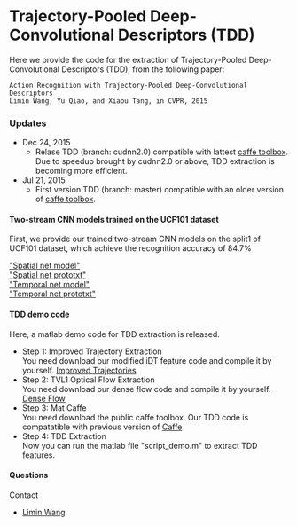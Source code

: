 # Trajectory-Pooled Deep-Convolutional Descriptors (TDD)
Here we provide the code for the extraction of Trajectory-Pooled Deep-Convolutional Descriptors (TDD), from the following paper:

    Action Recognition with Trajectory-Pooled Deep-Convolutional Descriptors
    Limin Wang, Yu Qiao, and Xiaou Tang, in CVPR, 2015
### Updates
- Dec 24, 2015
  * Relase TDD (branch: cudnn2.0) compatible with lattest [caffe toolbox](https://github.com/yjxiong/caffe). Due to speedup brought by cudnn2.0 or above, TDD extraction is becoming more efficient.
- Jul 21, 2015
  * First version TDD (branch: master) compatible with an older version of [caffe toolbox](https://github.com/wanglimin/caffe).


#### Two-stream CNN models trained on the UCF101 dataset
First, we provide our trained two-stream CNN models on the split1 of UCF101 dataset, which achieve the recognition accuracy of 84.7%

["Spatial net model"](http://mmlab.siat.ac.cn/tdd/spatial.caffemodel) </br> 
["Spatial net prototxt"](http://mmlab.siat.ac.cn/tdd/spatial_cls.prototxt) </br>
["Temporal net model"](http://mmlab.siat.ac.cn/tdd/temporal.caffemodel) </br>
["Temporal net prototxt"](http://mmlab.siat.ac.cn/tdd/temporal_cls.prototxt)

#### TDD demo code
Here, a matlab demo code for TDD extraction is released.

- Step 1: Improved Trajectory Extraction </br>
You need download our modified iDT feature code and compile it by yourself. [Improved Trajectories](https://github.com/wanglimin/improved_trajectory)
- Step 2: TVL1 Optical Flow Extraction </br>
You need download our dense flow code and compile it by yourself. [Dense Flow](https://github.com/wanglimin/dense_flow)
- Step 3: Mat Caffe  </br>
You need download the public caffe toolbox. Our TDD code is compatatible with previous version of [Caffe](https://github.com/yjxiong/caffe)
- Step 4: TDD Extraction </br>
Now you can run the matlab file "script_demo.m" to extract TDD features.


#### Questions
Contact 
- [Limin Wang](http://wanglimin.github.io/)

